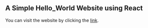 ## A Simple Hello_World Website using React

You can visit the website by clicking the [link](https://hello-world-ir5m.onrender.com/ "Hello_World").
